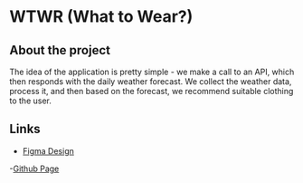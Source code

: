 # WTWR (What to Wear?)

## About the project

The idea of the application is pretty simple - we make a call to an API, which then responds with the daily weather forecast. We collect the weather data, process it, and then based on the forecast, we recommend suitable clothing to the user.

## Links

- [Figma Design](https://www.figma.com/design/F03bTb81Pw8IDPj5Y9rc5i/Sprint-10-%7C-WTWR?node-id=311-2032&t=e3BfKsQDAF8g5Kzl-0)

-[Github Page](https://torimartins27.github.io/se_project_react/)
